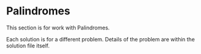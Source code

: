 Palindromes
===========

This section is for work with Palindromes.

Each solution is for a different problem. Details of the
problem are within the solution file itself.